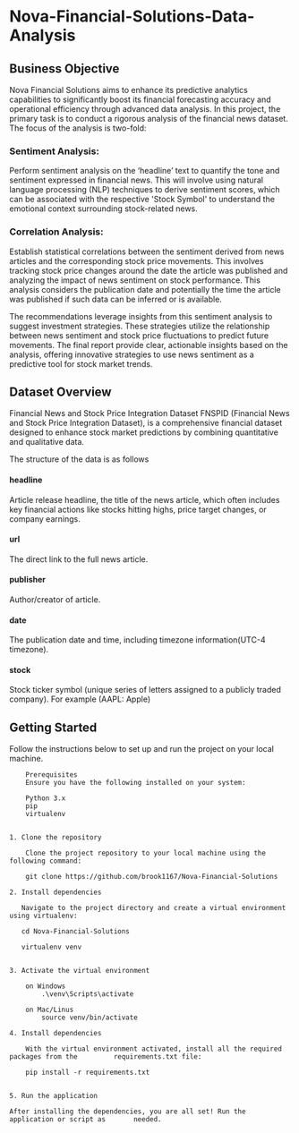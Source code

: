 # Nova-Financial-Solutions-Data-Analysis

## Business Objective

Nova Financial Solutions aims to enhance its predictive analytics capabilities to significantly boost its financial forecasting accuracy and operational efficiency through advanced data analysis. In this project, the primary task is to conduct a rigorous analysis of the financial news dataset. The focus of the analysis is two-fold:

### Sentiment Analysis:

Perform sentiment analysis on the ‘headline’ text to quantify the tone and sentiment expressed in financial news. This will involve using natural language processing (NLP) techniques to derive sentiment scores, which can be associated with the respective 'Stock Symbol' to understand the emotional context surrounding stock-related news.

### Correlation Analysis:

Establish statistical correlations between the sentiment derived from news articles and the corresponding stock price movements. This involves tracking stock price changes around the date the article was published and analyzing the impact of news sentiment on stock performance. This analysis considers the publication date and potentially the time the article was published if such data can be inferred or is available.

The recommendations leverage insights from this sentiment analysis to suggest investment strategies. These strategies utilize the relationship between news sentiment and stock price fluctuations to predict future movements. The final report provide clear, actionable insights based on the analysis, offering innovative strategies to use news sentiment as a predictive tool for stock market trends.

## Dataset Overview

Financial News and Stock Price Integration Dataset FNSPID (Financial News and Stock Price Integration Dataset), is a comprehensive financial dataset designed to enhance stock market predictions by combining quantitative and qualitative data.

The structure of the data is as follows

#### headline

Article release headline, the title of the news article, which often
includes key financial actions like stocks hitting highs, price target changes, or
company earnings.

#### url

The direct link to the full news article.


#### publisher

Author/creator of article.


#### date

The publication date and time, including timezone information(UTC-4
timezone).

#### stock

Stock ticker symbol (unique series of letters assigned to a publicly traded
company). For example (AAPL: Apple)



## Getting Started

Follow the instructions below to set up and run the project on your local machine.

        Prerequisites
        Ensure you have the following installed on your system:
        
        Python 3.x
        pip
        virtualenv
        

    1. Clone the repository

        Clone the project repository to your local machine using the following command:
    
        git clone https://github.com/brook1167/Nova-Financial-Solutions

    2. Install dependencies
    
       Navigate to the project directory and create a virtual environment using virtualenv:
    
       cd Nova-Financial-Solutions
       
       virtualenv venv

    
    3. Activate the virtual environment
        
        on Windows
            .\venv\Scripts\activate
            
        on Mac/Linus
            source venv/bin/activate
            
    4. Install dependencies
    
        With the virtual environment activated, install all the required packages from the         requirements.txt file:
        
        pip install -r requirements.txt
    
    
    5. Run the application
    
    After installing the dependencies, you are all set! Run the application or script as       needed.
    
    
    
